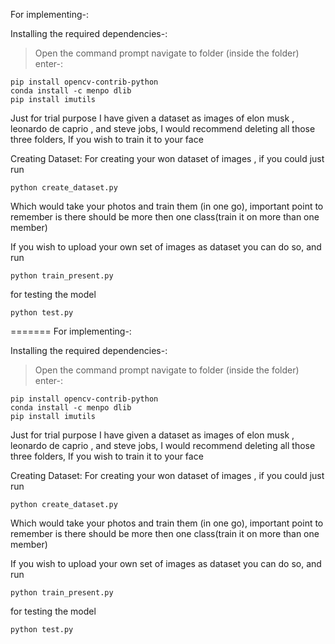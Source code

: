 
For implementing-:

Installing the required dependencies-:
> Open the command prompt
> navigate to folder (inside the folder)
> enter-:
```
pip install opencv-contrib-python
conda install -c menpo dlib
pip install imutils
```

Just for trial purpose I have given a dataset as images of elon musk , leonardo de caprio , and steve jobs, I would recommend deleting all those three folders, If you wish to train it to your face

Creating Dataset:
For creating your won dataset of images , if you could just run
```
python create_dataset.py
```
Which would take your photos and train them (in one go), important point to remember is there should be more then one class(train it on more than one member)


If you wish to upload your own set of images as dataset you can do so, and run
```
python train_present.py
```

for testing the model
```
python test.py
```
=======
For implementing-:

Installing the required dependencies-:
> Open the command prompt
> navigate to folder (inside the folder)
> enter-:
```
pip install opencv-contrib-python
conda install -c menpo dlib
pip install imutils
```

Just for trial purpose I have given a dataset as images of elon musk , leonardo de caprio , and steve jobs, I would recommend deleting all those three folders, If you wish to train it to your face

Creating Dataset:
For creating your won dataset of images , if you could just run
```
python create_dataset.py
```
Which would take your photos and train them (in one go), important point to remember is there should be more then one class(train it on more than one member)


If you wish to upload your own set of images as dataset you can do so, and run
```
python train_present.py
```

for testing the model
```
python test.py
```

